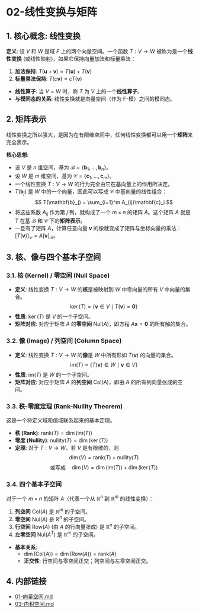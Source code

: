 # 02-线性变换与矩阵

## 1. 核心概念: 线性变换

**定义**: 设 $V$ 和 $W$ 是域 $F$ 上的两个向量空间。一个函数 $T: V \to W$ 被称为是一个**线性变换** (或线性映射)，如果它保持向量加法和标量乘法：

1. **加法保持**: $T(\mathbf{u} + \mathbf{v}) = T(\mathbf{u}) + T(\mathbf{v})$
2. **标量乘法保持**: $T(c\mathbf{v}) = cT(\mathbf{v})$

- **线性算子**: 当 $V=W$ 时，称 $T$ 为 $V$ 上的一个**线性算子**。
- **与模同态的关系**: 线性变换就是向量空间（作为 F-模）之间的模同态。

## 2. 矩阵表示

线性变换之所以强大，是因为在有限维空间中，任何线性变换都可以用一个**矩阵**来完全表示。

**核心思想**:

- 设 $V$ 是 $n$ 维空间，基为 $\mathcal{B} = \{\mathbf{b}_1, \dots, \mathbf{b}_n\}$。
- 设 $W$ 是 $m$ 维空间，基为 $\mathcal{C} = \{\mathbf{c}_1, \dots, \mathbf{c}_m\}$。
- 一个线性变换 $T: V \to W$ 的行为完全由它在基向量上的作用所决定。
- $T(\mathbf{b}_j)$ 是 $W$ 中的一个向量，因此可以写成 $\mathcal{C}$ 中基向量的线性组合：
  $$ T(\mathbf{b}_j) = \sum_{i=1}^m A_{ij}\mathbf{c}_i $$
- 将这些系数 $A_{ij}$ 作为第 $j$ 列，就构成了一个 $m \times n$ 的矩阵 $A$。这个矩阵 $A$ 就是 $T$ 在基 $\mathcal{B}$ 和 $\mathcal{C}$ 下的**矩阵表示**。
- 一旦有了矩阵 $A$，计算任意向量 $\mathbf{v}$ 的像就变成了矩阵与坐标向量的乘法：$[T(\mathbf{v})]_\mathcal{C} = A [\mathbf{v}]_\mathcal{B}$。

## 3. 核、像与四个基本子空间

### 3.1. 核 (Kernel) / 零空间 (Null Space)

- **定义**: 线性变换 $T: V \to W$ 的**核**是被映射到 $W$ 中零向量的所有 $V$ 中向量的集合。
  $$ \ker(T) = \{\mathbf{v} \in V \mid T(\mathbf{v}) = \mathbf{0}\} $$
- **性质**: $\ker(T)$ 是 $V$ 的一个子空间。
- **矩阵对应**: 对应于矩阵 $A$ 的**零空间** $\text{Nul}(A)$，即方程 $A\mathbf{x}=\mathbf{0}$ 的所有解的集合。

### 3.2. 像 (Image) / 列空间 (Column Space)

- **定义**: 线性变换 $T: V \to W$ 的**像**是 $W$ 中所有形如 $T(\mathbf{v})$ 的向量的集合。
  $$ \text{im}(T) = \{T(\mathbf{v}) \in W \mid \mathbf{v} \in V\} $$
- **性质**: $\text{im}(T)$ 是 $W$ 的一个子空间。
- **矩阵对应**: 对应于矩阵 $A$ 的**列空间** $\text{Col}(A)$，即由 $A$ 的所有列向量张成的空间。

### 3.3. 秩-零度定理 (Rank-Nullity Theorem)

这是一个将定义域和值域联系起来的基本定理。

- **秩 (Rank)**: $\text{rank}(T) = \dim(\text{im}(T))$
- **零度 (Nullity)**: $\text{nullity}(T) = \dim(\ker(T))$
- **定理**: 对于 $T: V \to W$，若 $V$ 是有限维的，则
  $$ \dim(V) = \text{rank}(T) + \text{nullity}(T) $$
  $$ \text{或写成} \quad \dim(V) = \dim(\text{im}(T)) + \dim(\ker(T)) $$

### 3.4. 四个基本子空间

对于一个 $m \times n$ 的矩阵 $A$（代表一个从 $\mathbb{R}^n$ 到 $\mathbb{R}^m$ 的线性变换）：

1. **列空间** $\text{Col}(A)$ 是 $\mathbb{R}^m$ 的子空间。
2. **零空间** $\text{Nul}(A)$ 是 $\mathbb{R}^n$ 的子空间。
3. **行空间** $\text{Row}(A)$ (由 $A$ 的行向量张成) 是 $\mathbb{R}^n$ 的子空间。
4. **左零空间** $\text{Nul}(A^T)$ 是 $\mathbb{R}^m$ 的子空间。

- **基本关系**:
  - $\dim(\text{Col}(A)) = \dim(\text{Row}(A)) = \text{rank}(A)$
  - **正交性**: 行空间与零空间正交；列空间与左零空间正交。

## 4. 内部链接

- [01-向量空间.md](./01-向量空间.md)
- [03-内积空间.md](./03-内积空间.md) 